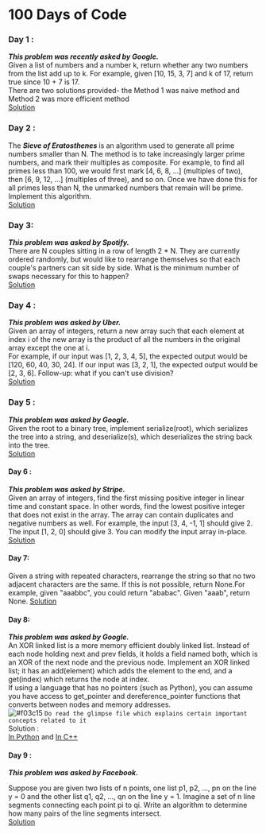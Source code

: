 # 100 Days of Code

### Day 1 :<br>
<i><b>This problem was recently asked by Google.</i></b><br>
Given a list of numbers and a number k, return whether any two numbers from the list add up to k.
For example, given [10, 15, 3, 7] and k of 17, return true since 10 + 7 is 17.<br>
There are two solutions provided- the Method 1 was naive method and Method 2 was more efficient method<br>
<a href = "https://github.com/KrutikaBhatt/100_DaysOfCode/blob/master/Day1/Day1_method2.java">Solution</a>

### Day 2 :<br>
 The <i><b>Sieve of Eratosthenes </b></i>is an algorithm used to generate all prime numbers smaller than N.
   The method is to take increasingly larger prime numbers, and mark their multiples as composite.
   For example, to find all primes less than 100, we would first mark [4, 6, 8, ...] (multiples of two),
   then [6, 9, 12, ...] (multiples of three), and so on. Once we have done this for all primes less than N,
   the unmarked numbers that remain will be prime.
   Implement this algorithm.<br>
   <a href = "https://github.com/KrutikaBhatt/100_DaysOfCode/blob/master/Day2/Day2.java">Solution</a>
   
### Day 3:<br>
<b><i>This problem was asked by Spotify.</b></i><br>
There are N couples sitting in a row of length 2 * N. They are currently ordered randomly,
   but would like to rearrange themselves so that each couple's partners can sit side by side.
   What is the minimum number of swaps necessary for this to happen?
   <br>
   <a href = "https://github.com/KrutikaBhatt/100_DaysOfCode/blob/master/Day3.java">Solution</a>
   
### Day 4 :<br>
<b><i>This problem was asked by Uber.</i></b><br>
Given an array of integers, return a new array such that each element at index i of the new array is the product of all the numbers in the original array except the one at i.<br>
For example, if our input was [1, 2, 3, 4, 5], the expected output would be [120, 60, 40, 30, 24]. If our input was [3, 2, 1], the expected output would be [2, 3, 6].
Follow-up: what if you can't use division?<br>
 <a href = "https://github.com/KrutikaBhatt/100_DaysOfCode/blob/master/Day4.java">Solution</a>
 
### Day 5 :<br>
<b><i>This problem was asked by Google.</b></i><br>
Given the root to a binary tree, implement serialize(root), which serializes the tree into a string, 
and deserialize(s), which deserializes the string back into the tree.
<br>
<a href ="https://github.com/KrutikaBhatt/100_DaysOfCode/blob/master/Day5.py">Solution</a>

#### Day 6 :<br>
<b><i>This problem was asked by Stripe.</b></i><br>
Given an array of integers, find the first missing positive integer in linear time and constant space. In other words, find the lowest positive integer that does not exist in the array.
The array can contain duplicates and negative numbers as well.
For example, the input [3, 4, -1, 1] should give 2. The input [1, 2, 0] should give 3.
You can modify the input array in-place.
<br>
<a href="https://github.com/KrutikaBhatt/100_DaysOfCode/blob/master/Day6.java">Solution</a><br>
#### Day 7:<br>
Given a string with repeated characters, rearrange the string so that no two adjacent characters are the same.
If this is not possible, return None.For example, given "aaabbc", you could return "ababac". Given "aaab", return None.
<a href="https://github.com/KrutikaBhatt/100_DaysOfCode/blob/master/Day7.java">Solution</a>
#### Day 8:<br>
<b><i>This problem was asked by Google.</b></i><br>
An XOR linked list is a more memory efficient doubly linked list. 
Instead of each node holding next and prev fields, it holds a field named both, which is an XOR of the next node and the previous node. 
Implement an XOR linked list; it has an add(element) which adds the element to the end, and a get(index) which returns the node at index.<br>
If using a language that has no pointers (such as Python), you can assume you have access to get_pointer and dereference_pointer functions that converts between nodes and memory addresses. <br>
![#f03c15](https://via.placeholder.com/15/f03c15/000000?text=+) `Do read the glimpse file which explains certain important concepts related to it`
<br>
Solution :<br><a href="https://github.com/KrutikaBhatt/100_DaysOfCode/blob/master/Day8/Day8_Python.py"> In Python</a> and <a href="https://github.com/KrutikaBhatt/100_DaysOfCode/blob/master/Day8/Day8.cpp"> In C++</a>

#### Day 9 :<br>
<b><i>This problem was asked by Facebook.</b></i>
 
Suppose you are given two lists of n points, one list p1, p2, ...,
pn on the line y = 0 and the other list q1, q2, ..., qn on the line y = 1.
Imagine a set of n line segments connecting each point pi to qi.
Write an algorithm to determine how many pairs of the line segments intersect.
<br><a href ="https://github.com/KrutikaBhatt/100_DaysOfCode/blob/master/Day9/Day9.java">Solution</a>
